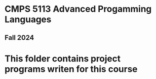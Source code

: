 # CMPS 5113 Advanced Progamming Languages
## Fall 2024

# This folder contains project programs writen for this course
